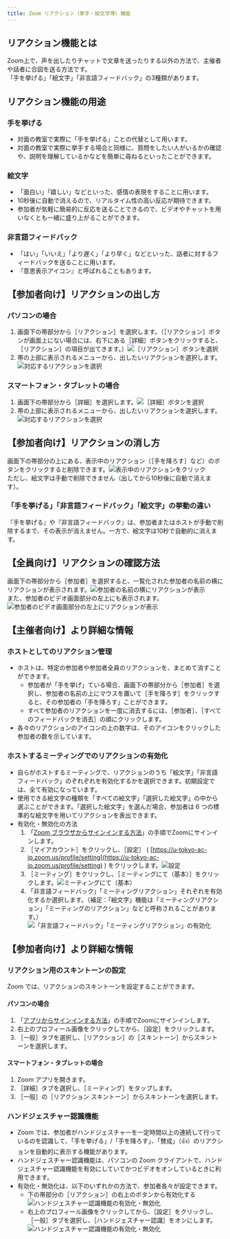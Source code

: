 ```yaml
---
title: Zoom リアクション（挙手・絵文字等）機能
---
```


## リアクション機能とは

Zoom上で、声を出したりチャットで文章を送ったりする以外の方法で、主催者や話者に合図を送る方法です。  
「手を挙げる」「絵文字」「非言語フィードバック」の3種類があります。


## リアクション機能の用途

### 手を挙げる
  - 対面の教室で実際に「手を挙げる」ことの代替として用います。
  - 対面の教室で実際に挙手する場合と同様に、質問をしたい人がいるかの確認や、説明を理解しているかなどを簡単に尋ねるといったことができます。

### 絵文字
  - 「面白い」「嬉しい」などといった、感情の表現をすることに用います。
  - 10秒後に自動で消えるので、リアルタイム性の高い反応が期待できます。
  - 参加者が気軽に簡易的に反応を送ることできるので、ビデオやチャットを用いなくとも一緒に盛り上がることができます。

### 非言語フィードバック
  - 「はい」「いいえ」「より遅く」「より早く」などといった、話者に対するフィードバックを送ることに用います。
  - 『意思表示アイコン』と呼ばれることもあります。


## 【参加者向け】リアクションの出し方

### パソコンの場合  
1. 画面下の帯部分から［リアクション］を選択します。（［リアクション］ボタンが画面上にない場合には、右下にある［詳細］ボタンをクリックすると、［リアクション］の項目が出てきます。）![［リアクション］ボタンを選択](1.png)  
2. 帯の上部に表示されるメニューから、出したいリアクションを選択します。![対応するリアクションを選択](2.png)  

### スマートフォン・タブレットの場合
1. 画面下の帯部分から［詳細］を選択します。![［詳細］ボタンを選択](3.png)  
2. 帯の上部に表示されるメニューから、出したいリアクションを選択します。![対応するリアクションを選択](4.png)  


## 【参加者向け】リアクションの消し方
画面下の帯部分の上にある、表示中のリアクション（［手を降ろす］など）のボタンをクリックすると削除できます。![表示中のリアクションをクリック](5.png)  
ただし、絵文字は手動で削除できません（出してから10秒後に自動で消えます）。

### 「手を挙げる」「非言語フィードバック」「絵文字」の挙動の違い
『手を挙げる』や『非言語フィードバック』は、参加者またはホストが手動で削除するまで、その表示が消えません。一方で、絵文字は10秒で自動的に消えます。


## 【全員向け】リアクションの確認方法
画面下の帯部分から［参加者］を選択すると、一覧化された参加者の名前の横にリアクションが表示されます。![参加者の名前の横にリアクションが表示](6.png)  
また、参加者のビデオ画面部分の左上にも表示されます。![参加者のビデオ画面部分の左上にリアクションが表示](7.png)  


## 【主催者向け】より詳細な情報

### ホストとしてのリアクション管理
  - ホストは、特定の参加者や参加者全員のリアクションを、まとめて消すことができます。
    - 参加者が「手を挙げ」ている場合、画面下の帯部分から［参加者］を選択し、参加者の名前の上にマウスを置いて［手を降ろす］をクリックすると、その参加者の「手を降ろす」ことができます。
    - すべて参加者のリアクションを一度に消去するには、［参加者］、［すべてのフィードバックを消去］の順にクリックします。
  - 各々のリアクションのアイコンの上の数字は、そのアイコンをクリックした参加者の数を示しています。


### ホストするミーティングでのリアクションの有効化
  - 自らがホストするミーティングで、リアクションのうち「絵文字」「非言語フィードバック」のぞれぞれを有効化するかを選択できます。初期設定では、全て有効になっています。
  - 使用できる絵文字の種類を「すべての絵文字」「選択した絵文字」の中から選ぶことができます。「選択した絵文字」を選んだ場合、参加者は 6 つの標準的な絵文字を用いてリアクションを表出できます。
  - 有効化・無効化の方法  
    1. 「[Zoom ブラウザからサインインする方法](https://utelecon.adm.u-tokyo.ac.jp/zoom/signin/#browser)」の手順でZoomにサインインします。  
    2. ［マイアカウント］をクリックし、［設定］ ( [https://u-tokyo-ac-jp.zoom.us/profile/setting](https://u-tokyo-ac-jp.zoom.us/profile/setting) ) をクリックします。![設定](8.png)
    3. ［ミーティング］をクリックし、［ミーティングにて（基本）］をクリックします。![ミーティングにて（基本）](9.png)
    4. 「非言語フィードバック」「ミーティングリアクション」それぞれを有効化するか選択します。（補足：「絵文字」機能は「ミーティングリアクション」「ミーティングのリアクション」などと呼称されることがあります。）![「非言語フィードバック」「ミーティングリアクション」の有効化](10.png)


## 【参加者向け】より詳細な情報

### リアクション用のスキントーンの設定
Zoom では、リアクションのスキントーンを設定することができます。

#### パソコンの場合
1. 「[アプリからサインインする方法](https://utelecon.adm.u-tokyo.ac.jp/zoom/signin/#app)」の手順でZoomにサインインします。  
2. 右上のプロフィール画像をクリックしてから、［設定］をクリックします。
3. ［一般］タブを選択し、［リアクション］の［スキントーン］からスキントーンを選択します。 

#### スマートフォン・タブレットの場合
1. Zoom アプリを開きます。
2. ［詳細］タブを選択し、［ミーティング］をタップします。
3. ［一般］の［リアクション スキントーン］からスキントーンを選択します。

### ハンドジェスチャー認識機能
 - Zoom では、参加者がハンドジェスチャーを一定時間以上の連続して行っているのを認識して、「手を挙げる」/「手を降ろす」、「賛成」（👍）のリアクションを自動的に表示する機能があります。  
 - ハンドジェスチャー認識機能は、パソコンの Zoom クライアントで、ハンドジェスチャー認識機能を有効にしていてかつビデオをオンしているときに利用できます。
 - 有効化・無効化は、以下のいずれかの方法で、参加者各々が設定できます。
   - 下の帯部分の［リアクション］の右上のボタンから有効化する![ハンドジェスチャー認識機能の有効化・無効化](11.png)
   - 右上のプロフィール画像をクリックしてから、［設定］をクリックし、［一般］タブを選択し、［ハンドジェスチャー認識］をオンにします。![ハンドジェスチャー認識機能の有効化・無効化](12.png)